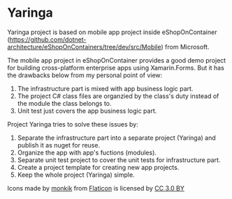 # Yaringa

Yaringa project is based on mobile app project inside eShopOnContainer (https://github.com/dotnet-architecture/eShopOnContainers/tree/dev/src/Mobile) from Microsoft.

The mobile app project in eShopOnContainer provides a good demo project for building cross-platform enterprise apps using Xamarin.Forms. But it has the drawbacks below from my personal point of view:

1. The infrastructure part is mixed with app business logic part.
2. The project C# class files are organzied by the class's duty instead of the module the class belongs to.
3. Unit test just covers the app business logic part.

Project Yaringa tries to solve these issues by:

1. Separate the infrastructure part into a separate project (Yaringa) and publish it as nuget for reuse.
2. Organize the app with app's fuctions (modules).
3. Separate unit test project to cover the unit tests for infrastructure part.
4. Create a project template for creating new app projects.
5. Keep the whole project (Yaringa) simple.


Icons made by [monkik](https://www.flaticon.com/authors/monkik) from [Flaticon](https://www.flaticon.com/) is licensed by [CC 3.0 BY](http://creativecommons.org/licenses/by/3.0/)
